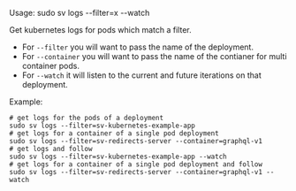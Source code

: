 Usage: sudo sv logs --filter=x --watch

Get kubernetes logs for pods which match a filter.

* For `--filter` you will want to pass the name of the deployment.
* For `--container` you will want to pass the name of the contianer for multi container pods.
* For `--watch` it will listen to the current and future iterations on that deployment.

Example:
```
# get logs for the pods of a deployment
sudo sv logs --filter=sv-kubernetes-example-app
# get logs for a container of a single pod deployment
sudo sv logs --filter=sv-redirects-server --container=graphql-v1
# get logs and follow 
sudo sv logs --filter=sv-kubernetes-example-app --watch
# get logs for a container of a single pod deployment and follow
sudo sv logs --filter=sv-redirects-server --container=graphql-v1 --watch
```